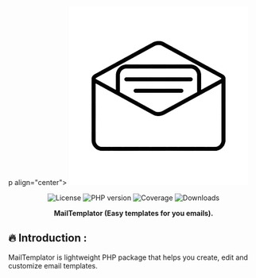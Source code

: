 p align="center">
  <img src="https://github.com/lotfio/mail-templator/blob/master/docs/logo.png"  alt="Conso Preview">
  <p align="center">
    <img src="https://img.shields.io/badge/License-MIT-f1c40f"          alt="License">
    <img src="https://img.shields.io/badge/PHP-8-3498db.svg"          alt="PHP version">
    <img src="https://img.shields.io/badge/coverage-95%25-27ae60.svg"   alt="Coverage">
    <img src="https://img.shields.io/badge/downloads-1k-e74c3c.svg"     alt="Downloads">
    </p>
  <p align="center">
    <strong>MailTemplator (Easy templates for you emails).</strong>
  </p>
</p>

## 🔥 Introduction :
MailTemplator is lightweight PHP package that helps you create, edit and customize email templates.
